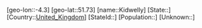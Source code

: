 ﻿---
location: [51.73,-4.3]
type: City
tags:
- geo/City


SpocWebEntityId: 31418
isDeleted: false
confidential: public

---
[geo-lon::-4.3]
[geo-lat::51.73]
[name::Kidwelly]
[State::]
[Country::[United_Kingdom](geo/Continent/Europe/United_Kingdom.md)]
[StateId::]
[Population::]
[Unknown::]

